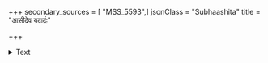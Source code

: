 +++
secondary_sources = [ "MSS_5593",]
jsonClass = "Subhaashita"
title = "आसीदेव यदार्द्रः"

+++

<details><summary>Text</summary>

आसीदेव यदार्द्रः किमपि तदा किमयमाहतोऽप्याह।  
निष्ठुरभावादधुना कटूनि सखि रटति पटह इव॥
</details>
